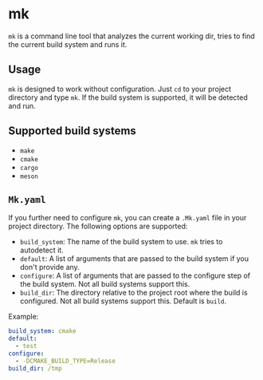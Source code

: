 # mk
`mk` is a command line tool that analyzes the current working dir, tries to find the current build system and runs it.

## Usage

`mk` is designed to work without configuration. Just `cd` to your project directory and type `mk`. If the build system is supported, it will be detected and run.

## Supported build systems

- `make`
- `cmake`
- `cargo`
- `meson`

## `Mk.yaml`

If you further need to configure `mk`, you can create a `.Mk.yaml` file in your project directory. The following options are supported:

- `build_system`: The name of the build system to use. `mk` tries to autodetect it.
- `default`: A list of arguments that are passed to the build system if you don't provide any.
- `configure`: A list of arguments that are passed to the configure step of the build system. Not all build systems support this.
- `build_dir`: The directory relative to the project root where the build is configured. Not all build systems support this. Default is `build`.

Example:

```yaml
build_system: cmake
default:
  - test
configure:
  - -DCMAKE_BUILD_TYPE=Release
build_dir: /tmp
```
